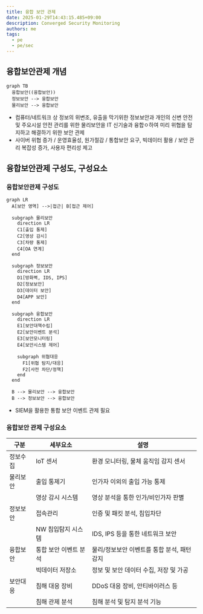 ```yaml
---
title: 융합 보안 관제
date: 2025-01-29T14:43:15.485+09:00
description: Converged Security Monitoring
authors: me
tags:
  - pe
  - pe/sec
---
```


## 융합보안관제 개념

```mermaid
graph TB
  융합보안((융합보안))
  정보보안 --> 융합보안
  물리보안 --> 융합보안
```

- 컴퓨터/네트워크 상 정보의 위변조, 유출을 막기위한 정보보안과 개인의 신변 안전 및 주요시설 안전 관리를 위한 물리보안을 IT 신기술과 융합ㅇ하여 미리 위협을 탐지하고 해결하기 위한 보안 관제
- 사이버 위협 증가 / 운영효율성, 원가절감 / 통합보안 요구, 빅데이터 활용 / 보안 관리 복잡성 증가, 사용자 편리성 제고

## 융합보안관제 구성도, 구성요소

### 융합보안관제 구성도

```mermaid
graph LR
  A[보안 영역] -->|접근| B[접근 제어]

  subgraph 물리보안
    direction LR
    C1[출입 통제]
    C2[영상 감시]
    C3[차량 통제]
    C4[OA 연계]
  end

  subgraph 정보보안
    direction LR
    D1[방화벽, IDS, IPS]
    D2[정보보안]
    D3[데이터 보안]
    D4[APP 보안]
  end

  subgraph 융합보안
    direction LR
    E1[보안대책수립]
    E2[보안이벤트 분석]
    E3[보안모니터링]
    E4[보안시스템 제어]
    
    subgraph 위협대응
      F1[위협 탐지/대응]
      F2[사전 차단/정책]
    end
  end

  B --> 물리보안 --> 융합보안
  B --> 정보보안 --> 융합보안
```

- SIEM을 활용한 통합 보안 이벤트 관제 필요

### 융합보안 관제 구성요소

| 구분 | 세부요소 | 설명 |
| --- | --- | --- |
| 정보수집 | IoT 센서 | 환경 모니터링, 물체 움직임 감지 센서 |
| 물리보안 | 출입 통제기 | 인가자 이외의 출입 가능 통제 |
| | 영상 감시 시스템 | 영상 분석을 통한 인가/비인가자 판별 |
| 정보보안 | 접속관리 | 인증 및 패킷 분석, 침입차단 |
| | NW 침입탐지 시스템 | IDS, IPS 등을 통한 네트워크 보안 |
| 융합보안 | 통합 보안 이벤트 분석 | 물리/정보보안 이벤트를 통합 분석, 패턴 감지 |
| | 빅데이터 저장소 | 정보 및 보안 데이터 수집, 저장 및 가공 |
| 보안대응 | 침해 대응 장비 | DDoS 대응 장비, 안티바이러스 등 |
| | 침해 관제 분석 | 침해 분석 및 탐지 분석 기능 |
